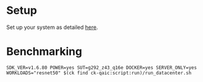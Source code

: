 # Setup
Set up your system as detailed [here](https://github.com/krai/ck-qaic/blob/main/script/setup.docker/README.md).

# Benchmarking
```
SDK_VER=v1.6.80 POWER=yes SUT=g292_z43_q16e DOCKER=yes SERVER_ONLY=yes WORKLOADS="resnet50" $(ck find ck-qaic:script:run)/run_datacenter.sh
```
